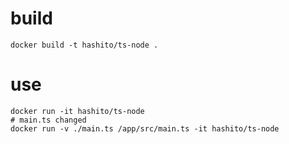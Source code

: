 # build

    docker build -t hashito/ts-node .

# use

    docker run -it hashito/ts-node
    # main.ts changed
    docker run -v ./main.ts /app/src/main.ts -it hashito/ts-node
